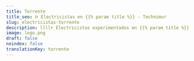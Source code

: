 ```yaml
---
title: Torrente
title_seo: ᐅ Electricistas en {{% param title %}} - Technimur
slug: electricistas-torrente
description: llll➤ Electricistas experimentados en {{% param title %}} para todas tus necesidades eléctricas. Servicio rápido, eficaz y de confianza ✅ ¡Contáctanos!
image: logo.png
draft: false
noindex: false
translationKey: torrente
---
```

